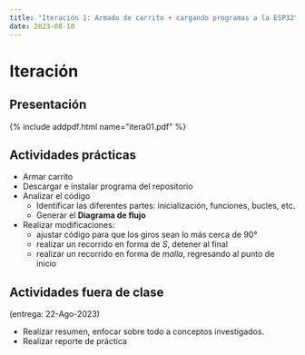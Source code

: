 ```yaml
---
title: "Iteración 1: Armado de carrito + cargando programas a la ESP32"
date: 2023-08-10
---
```


# Iteración

## Presentación
{% include addpdf.html name="itera01.pdf" %}

## Actividades prácticas
* Armar carrito
* Descargar e instalar programa del repositorio
* Analizar el código
  - Identificar las diferentes partes: inicialización, funciones, bucles, etc.
  - Generar el **Diagrama de flujo**
* Realizar modificaciones:
  - ajustar código para que los giros sean lo más cerca de 90°
  - realizar un recorrido en forma de *S*, detener al final
  - realizar un recorrido en forma de *malla*, regresando al punto de inicio

## Actividades fuera de clase
(entrega: 22-Ago-2023)
- Realizar resumen, enfocar sobre todo a conceptos investigados.
- Realizar reporte de práctica
